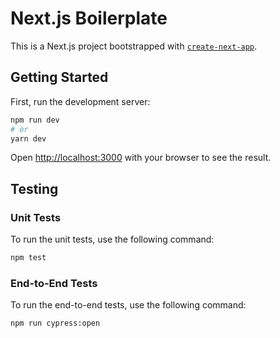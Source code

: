 # Next.js Boilerplate

This is a Next.js project bootstrapped with [`create-next-app`](https://github.com/vercel/next.js/tree/canary/packages/create-next-app).

## Getting Started

First, run the development server:

```bash
npm run dev
# or
yarn dev
```

Open [http://localhost:3000](http://localhost:3000) with your browser to see the result.

## Testing

### Unit Tests

To run the unit tests, use the following command:

```bash
npm test
```

### End-to-End Tests

To run the end-to-end tests, use the following command:

```bash
npm run cypress:open
```
